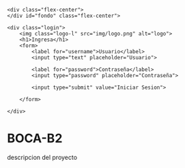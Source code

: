<!DOCTYPE html>
<html lang="en">
<head>
    <meta charset="UTF-8">
    <title>Login</title>
    <link rel="stylesheet" type="text/css" href="estilos.css">
</head>
<body>

    <div class="flex-center">
    </div id="fondo" class="flex-center">
    
    <div class="login">
        <img class="logo-l" src="img/logo.png" alt="logo">
        <h1>Ingresa</h1>
        <form>
            <label for="username">Usuario</label>
            <input type="text" placeholder="Usuario">

            <label for="password">Contraseña</label>
            <input type="password" placeholder="Contraseña">

            <input type="submit" value="Iniciar Sesion"> 

        </form>

    </div>
</body>
</html>

# BOCA-B2
descripcion del proyecto
